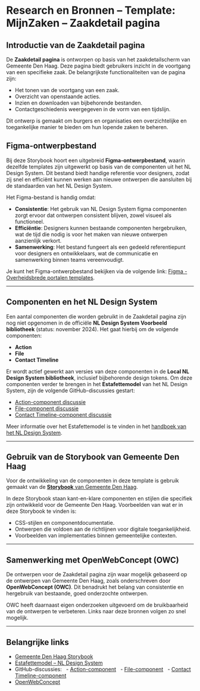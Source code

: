 # Research en Bronnen – Template: MijnZaken – Zaakdetail pagina

## Introductie van de Zaakdetail pagina

De **Zaakdetail pagina** is ontworpen op basis van het zaakdetailscherm van Gemeente Den Haag. Deze pagina biedt gebruikers inzicht in de voortgang van een specifieke zaak. De belangrijkste functionaliteiten van de pagina zijn:

- Het tonen van de voortgang van een zaak.
- Overzicht van openstaande acties.
- Inzien en downloaden van bijbehorende bestanden.
- Contactgeschiedenis weergegeven in de vorm van een tijdslijn.

Dit ontwerp is gemaakt om burgers en organisaties een overzichtelijke en toegankelijke manier te bieden om hun lopende zaken te beheren.

## Figma-ontwerpbestand

Bij deze Storybook hoort een uitgebreid **Figma-ontwerpbestand**, waarin dezelfde templates zijn uitgewerkt op basis van de componenten uit het NL Design System. Dit bestand biedt handige referentie voor designers, zodat zij snel en efficiënt kunnen werken aan nieuwe ontwerpen die aansluiten bij de standaarden van het NL Design System.

Het Figma-bestand is handig omdat:

- **Consistentie**: Het gebruik van NL Design System figma componenten zorgt ervoor dat ontwerpen consistent blijven, zowel visueel als functioneel.
- **Efficiëntie**: Designers kunnen bestaande componenten hergebruiken, wat de tijd die nodig is voor het maken van nieuwe ontwerpen aanzienlijk verkort.
- **Samenwerking**: Het bestand fungeert als een gedeeld referentiepunt voor designers en ontwikkelaars, wat de communicatie en samenwerking binnen teams vereenvoudigt.

Je kunt het Figma-ontwerpbestand bekijken via de volgende link: [Figma - Overheidsbrede portalen templates](https://www.figma.com/design/iZgSIuU8hvH9nw3h7WO1ZY/Overheidsbrede-portalen---Templates?node-id=1-3&node-type=canvas&t=KxnX9WoZ6S4tSxuF-0).

---

## Componenten en het NL Design System

Een aantal componenten die worden gebruikt in de Zaakdetail pagina zijn nog niet opgenomen in de officiële **NL Design System Voorbeeld bibliotheek** (status: november 2024). Het gaat hierbij om de volgende componenten:

- **Action**
- **File**
- **Contact Timeline**

Er wordt actief gewerkt aan versies van deze componenten in de **Local NL Design System bibliotheek**, inclusief bijbehorende design tokens. Om deze componenten verder te brengen in het **Estafettemodel** van het NL Design System, zijn de volgende GitHub-discussies gestart:

- [Action-component discussie](https://github.com/orgs/nl-design-system/discussions/349)
- [File-component discussie](https://github.com/orgs/nl-design-system/discussions/347)
- [Contact Timeline-component discussie](https://github.com/orgs/nl-design-system/discussions/351)

Meer informatie over het Estafettemodel is te vinden in het [handboek van het NL Design System](https://nldesignsystem.nl/handboek/estafettemodel).

---

## Gebruik van de Storybook van Gemeente Den Haag

Voor de ontwikkeling van de componenten in deze template is gebruik gemaakt van de [**Storybook** van Gemeente Den Haag](https://nl-design-system.github.io/denhaag/?path=/docs/den-haag-border--docs).

In deze Storybook staan kant-en-klare componenten en stijlen die specifiek zijn ontwikkeld voor de Gemeente Den Haag. Voorbeelden van wat er in deze Storybook te vinden is:

- CSS-stijlen en componentdocumentatie.
- Ontwerpen die voldoen aan de richtlijnen voor digitale toegankelijkheid.
- Voorbeelden van implementaties binnen gemeentelijke contexten.

---

## Samenwerking met OpenWebConcept (OWC)

De ontwerpen voor de Zaakdetail pagina zijn waar mogelijk gebaseerd op de ontwerpen van Gemeente Den Haag, zoals onderschreven door **OpenWebConcept (OWC)**. Dit benadrukt het belang van consistentie en hergebruik van bestaande, goed onderzochte ontwerpen.

OWC heeft daarnaast eigen onderzoeken uitgevoerd om de bruikbaarheid van de ontwerpen te verbeteren. Links naar deze bronnen volgen zo snel mogelijk.

---

## Belangrijke links

- [Gemeente Den Haag Storybook](https://nl-design-system.github.io/denhaag/?path=/docs/den-haag-border--docs)
- [Estafettemodel – NL Design System](https://nldesignsystem.nl/handboek/estafettemodel)
- GitHub-discussies:
    - [Action-component](https://github.com/orgs/nl-design-system/discussions/349)
    - [File-component](https://github.com/orgs/nl-design-system/discussions/347)
    - [Contact Timeline-component](https://github.com/orgs/nl-design-system/discussions/351)
- [OpenWebConcept](https://openwebconcept.nl/)
